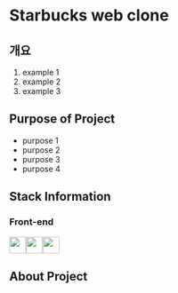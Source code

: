 # Starbucks web clone

## 개요

1. example 1
2. example 2
3. example 3

## Purpose of Project

- purpose 1
- purpose 2
- purpose 3
- purpose 4

## Stack Information

### Front-end

<img src="https://upload.wikimedia.org/wikipedia/commons/thumb/6/61/HTML5_logo_and_wordmark.svg/1024px-HTML5_logo_and_wordmark.svg.png" width="30" height="30"><img src="https://upload.wikimedia.org/wikipedia/commons/d/d5/CSS3_logo_and_wordmark.svg" width="30" height="30"><img src="https://upload.wikimedia.org/wikipedia/commons/9/99/Unofficial_JavaScript_logo_2.svg" width="30" height="30">

## About Project
